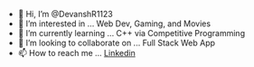 - 👋 Hi, I’m @DevanshR1123
- 👀 I’m interested in ... Web Dev, Gaming, and Movies
- 🌱 I’m currently learning ... C++ via Competitive Programming
- 💞️ I’m looking to collaborate on ... Full Stack Web App
- 📫 How to reach me ... [Linkedin](linkedin.com/in/devanshr1123)

<!---
DevanshR1123/DevanshR1123 is a ✨ special ✨ repository because its `README.md` (this file) appears on your GitHub profile.
You can click the Preview link to take a look at your changes.
--->
